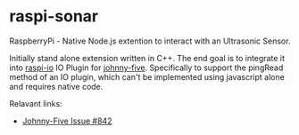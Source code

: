 # raspi-sonar
RaspberryPi - Native Node.js extention to interact with an Ultrasonic Sensor.

Initially stand alone extension written in C++. The end goal is to integrate it into [raspi-io](https://github.com/sesh-kebab/raspi-sonar/new/master?readme=1) IO Plugin for [johnny-five](https://github.com/rwaldron/johnny-five). Specifically to support the pingRead method of an IO plugin, which can't be implemented using javascript alone and requires native code.

Relavant links: 
* [Johnny-Five Issue #842](https://github.com/rwaldron/johnny-five/issues/842)
